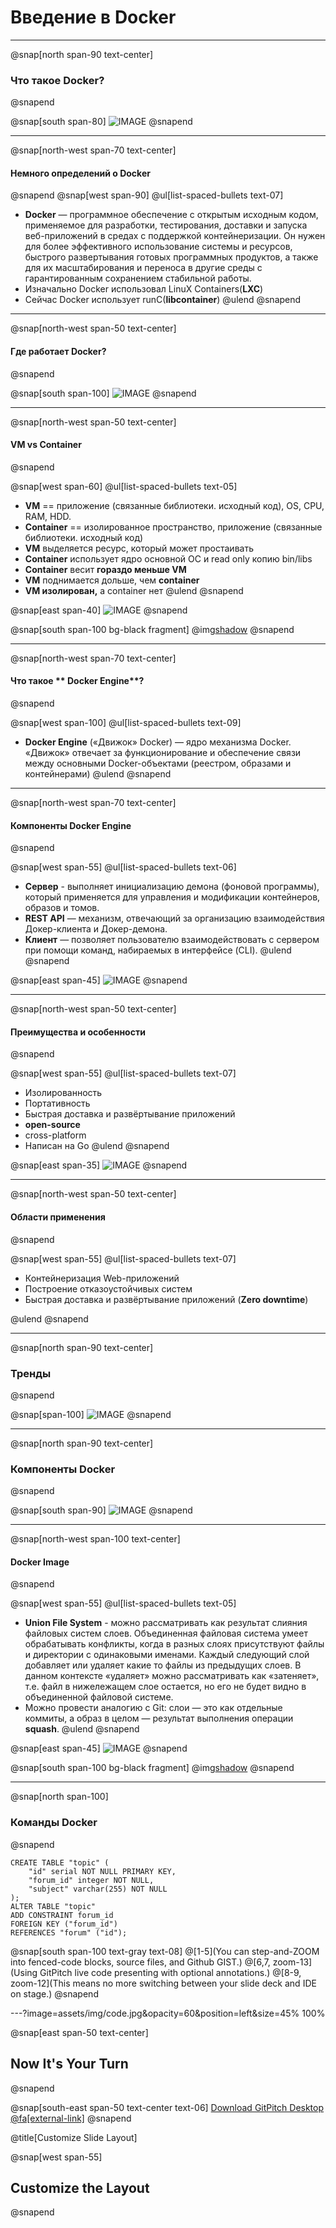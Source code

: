 # Введение в **Docker**

---
@snap[north span-90 text-center]
### Что такое **Docker**?
@snapend

@snap[south span-80]
![IMAGE](assets/img/zeppelin-small.png)
@snapend


---

@snap[north-west span-70 text-center]
#### Немного определений о **Docker**
@snapend
@snap[west span-90]
@ul[list-spaced-bullets text-07]
- **Docker** — программное обеспечение с открытым исходным кодом, применяемое для разработки, тестирования, доставки и запуска веб-приложений в средах с поддержкой контейнеризации. Он нужен для более эффективного использование системы и ресурсов, быстрого развертывания готовых программных продуктов, а также для их масштабирования и переноса в другие среды с гарантированным сохранением стабильной работы.
- Изначально Docker использовал LinuX Containers(**LXC**)
- Сейчас Docker использует runC(**libcontainer**)
@ulend
@snapend


---

@snap[north-west span-50 text-center]
#### Где работает **Docker**?
@snapend

@snap[south span-100]
![IMAGE](assets/img/w-docker-work.png)
@snapend

---

@snap[north-west span-50 text-center]
#### **VM** vs **Container**
@snapend

@snap[west span-60]
@ul[list-spaced-bullets text-05]
- **VM** == приложение (связанные библиотеки. исходный код), OS, CPU, RAM, HDD.
- **Container** == изолированное пространство, приложение (связанные библиотеки. исходный код)
- **VM** выделяется ресурс, который может простаивать
- **Container** использует ядро основной ОС и read only копию bin/libs
- **Container** весит **гораздо меньше VM**
- **VM** поднимается дольше, чем **container**
- **VM изолирован,** а container нет
@ulend
@snapend

@snap[east span-40]
![IMAGE](assets/img/vm-vs-container.png)
@snapend

@snap[south span-100 bg-black fragment]
@img[shadow](assets/img/vm-vs-container.png)
@snapend


---

@snap[north-west span-70 text-center]
#### Что такое ** Docker Engine**?
@snapend

@snap[west span-100]
@ul[list-spaced-bullets text-09]
- **Docker Engine** («Движок» Docker) — ядро механизма Docker. «Движок» отвечает за функционирование и обеспечение связи между основными Docker-объектами (реестром, образами и контейнерами)
@ulend
@snapend

---

@snap[north-west span-70 text-center]
#### Компоненты **Docker Engine** 
@snapend

@snap[west span-55]
@ul[list-spaced-bullets text-06]
- **Сервер** - выполняет инициализацию демона (фоновой программы), который применяется для управления и модификации контейнеров, образов и томов.
- **REST API** — механизм, отвечающий за организацию взаимодействия Докер-клиента и Докер-демона.
- **Клиент** — позволяет пользователю взаимодействовать с сервером при помощи команд, набираемых в интерфейсе (CLI).
@ulend
@snapend

@snap[east span-45]
![IMAGE](assets/img/docker-engine.png)
@snapend

---

@snap[north-west span-50 text-center]
#### Преимущества и особенности
@snapend

@snap[west span-55]
@ul[list-spaced-bullets text-07]
- Изолированность
- Портативность
- Быстрая доставка и развёртывание приложений
- **open-source**
- cross-platform
- Написан на Go
@ulend
@snapend

@snap[east span-35]
![IMAGE](assets/img/isolation-container.png)
@snapend

---

@snap[north-west span-50 text-center]
#### Области применения
@snapend

@snap[west span-55]
@ul[list-spaced-bullets text-07]
- Контейнеризация Web-приложений
- Построение отказоустойчивых систем
- Быстрая доставка и развёртывание приложений (**Zero downtime**)

@ulend
@snapend

---

@snap[north span-90 text-center]
### **Тренды**
@snapend

@snap[span-100]
![IMAGE](assets/img/vmware-vs-docker-trends.png)
@snapend

---


@snap[north span-90 text-center]
### Компоненты **Docker**
@snapend

@snap[south span-90]
![IMAGE](assets/img/docker-architecture.png)
@snapend

---

@snap[north-west span-100 text-center]
#### Docker **Image**
@snapend

@snap[west span-55]
@ul[list-spaced-bullets text-05]
- **Union File System** - можно рассматривать как результат слияния файловых систем слоев. Объединенная файловая система умеет обрабатывать конфликты, когда в разных слоях присутствуют файлы и директории с одинаковыми именами. Каждый следующий слой добавляет или удаляет какие то файлы из предыдущих слоев. В данном контексте «удаляет» можно рассматривать как «затеняет», т.е. файл в нижележащем слое остается, но его не будет видно в объединенной файловой системе.
- Можно провести аналогию с Git: слои — это как отдельные коммиты, а образ в целом — результат выполнения операции **squash**.
@ulend
@snapend

@snap[east span-45]
![IMAGE](assets/img/docker-layers.png)
@snapend

@snap[south span-100 bg-black fragment]
@img[shadow](assets/img/union-layers.png)
@snapend

---


@snap[north span-100]
### Команды Docker
@snapend

```docker zoom-18
CREATE TABLE "topic" (
    "id" serial NOT NULL PRIMARY KEY,
    "forum_id" integer NOT NULL,
    "subject" varchar(255) NOT NULL
);
ALTER TABLE "topic"
ADD CONSTRAINT forum_id
FOREIGN KEY ("forum_id")
REFERENCES "forum" ("id");
```

@snap[south span-100 text-gray text-08]
@[1-5](You can step-and-ZOOM into fenced-code blocks, source files, and Github GIST.)
@[6,7, zoom-13](Using GitPitch live code presenting with optional annotations.)
@[8-9, zoom-12](This means no more switching between your slide deck and IDE on stage.)
@snapend

---?image=assets/img/code.jpg&opacity=60&position=left&size=45% 100%

@snap[east span-50 text-center]
## Now It's **Your** Turn
@snapend

@snap[south-east span-50 text-center text-06]
[Download GitPitch Desktop @fa[external-link]](https://gitpitch.com/docs/getting-started/tutorial/)
@snapend

@title[Customize Slide Layout]

@snap[west span-55]
## Customize the Layout
@snapend
